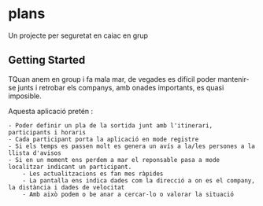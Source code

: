 # plans

Un projecte per seguretat en caiac en grup

## Getting Started

TQuan anem en group i fa mala mar, de vegades es difícil poder mantenir-se junts i retrobar els companys, amb onades importants, es quasi imposible.

Aquesta aplicació pretén :

    - Poder definir un pla de la sortida junt amb l'itinerari, participants i horaris
    - Cada participant porta la aplicació en mode registre
    - Si els temps es passen molt es genera un avís a la/les persones a la llista d'avisos
    - Si en un moment ens perdem a mar el reponsable pasa a mode localitzar indicant un participant.
        - Les actualitzacions es fan mes ràpides
        - La pantalla ens indica dades com la direcció a on es el company, la distància i dades de velocitat 
        - Amb això podem o be anar a cercar-lo o valorar la situació

    
